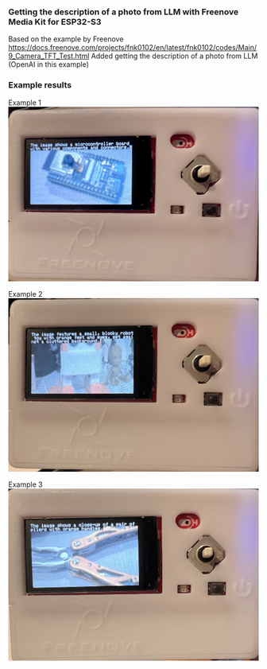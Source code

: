 ### Getting the description of a photo from LLM with Freenove Media Kit for ESP32-S3

Based on the example by Freenove
https://docs.freenove.com/projects/fnk0102/en/latest/fnk0102/codes/Main/9_Camera_TFT_Test.html
Added getting the description of a photo from LLM (OpenAI in this example)

### Example results
Example 1
![Example 1](https://github.com/tomkart/Take_A_Photo_OpenAI/blob/main/results/photo_0000_screen.jpg)

Example 2
![Example 2](https://github.com/tomkart/Take_A_Photo_OpenAI/blob/main/results/photo_0001_screen.jpg)

Example 3
![Example 3](https://github.com/tomkart/Take_A_Photo_OpenAI/blob/main/results/photo_0002_screen.jpg)
